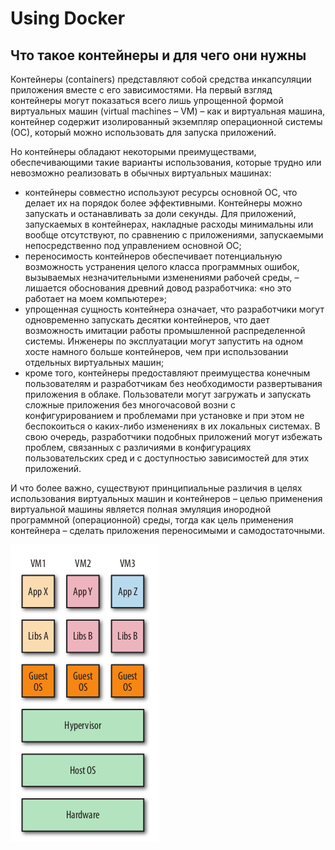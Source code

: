 # Using Docker

## Что такое контейнеры и для чего они нужны

Контейнеры (containers) представляют собой средства инкапсуляции приложения вместе с его зависимостями.
На первый взгляд контейнеры могут показаться всего лишь упрощенной формой виртуальных машин
(virtual machines – VM) – как и виртуальная машина, контейнер содержит изолированный экземпляр операционной
системы (ОС), который можно использовать для запуска приложений.

Но контейнеры обладают некоторыми преимуществами, обеспечивающими такие варианты использования, которые трудно или
невозможно реализовать в обычных виртуальных машинах:

- контейнеры совместно используют ресурсы основной ОС, что делает их на
  порядок более эффективными. Контейнеры можно запускать и останавливать за доли секунды.
  Для приложений, запускаемых в контейнерах, накладные расходы минимальны или вообще отсутствуют,
  по сравнению с приложениями, запускаемыми непосредственно под управлением основной ОС;
- переносимость контейнеров обеспечивает потенциальную возможность устранения целого класса программных
  ошибок, вызываемых незначительными изменениями рабочей среды, – лишается обоснования древний довод
  разработчика: «но это работает на моем компьютере»;
- упрощенная сущность контейнера означает, что разработчики могут одновременно запускать десятки контейнеров,
  что дает возможность имитации работы промышленной распределенной системы. Инженеры по эксплуатации могут
  запустить на одном хосте намного больше контейнеров, чем при использовании отдельных виртуальных машин;
- кроме того, контейнеры предоставляют преимущества конечным пользователям и разработчикам без
  необходимости развертывания приложения в облаке. Пользователи могут загружать и запускать сложные приложения
  без многочасовой возни с конфигурированием и проблемами при установке и при этом не беспокоиться о каких-либо
  изменениях в их локальных системах. В свою очередь, разработчики подобных приложений могут избежать
  проблем, связанных с различиями в конфигурациях пользовательских сред и с доступностью зависимостей для этих
  приложений.

И что более важно, существуют принципиальные различия в целях использования виртуальных машин и
контейнеров – целью применения виртуальной машины является полная эмуляция инородной программной
(операционной) среды, тогда как цель применения контейнера – сделать приложения переносимыми и самодостаточными.

![Три виртуальные машины, работающие на одном хосте](./image/1.1.png)
